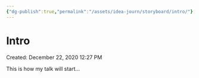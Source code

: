 ```yaml
---
{"dg-publish":true,"permalink":"/assets/idea-journ/storyboard/intro/"}
---
```


# Intro

Created: December 22, 2020 12:27 PM

This is how my talk will start...